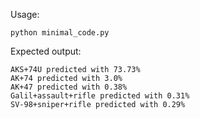 Usage: 
```
python minimal_code.py
```

Expected output:
```
AKS+74U predicted with 73.73%
AK+74 predicted with 3.0%
AK+47 predicted with 0.38%
Galil+assault+rifle predicted with 0.31%
SV-98+sniper+rifle predicted with 0.29%
```

